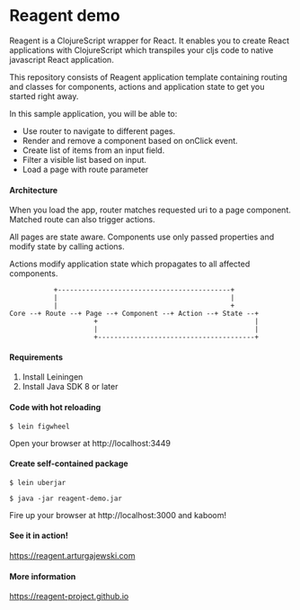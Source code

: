 # Reagent demo

Reagent is a ClojureScript wrapper for React. It enables you to create React applications with ClojureScript which
transpiles your cljs code to native javascript React application.

This repository consists of Reagent application template containing routing and classes for components, actions and application state to get you started right away.

In this sample application, you will be able to:

- Use router to navigate to different pages.
- Render and remove a component based on onClick event.
- Create list of items from an input field.
- Filter a visible list based on input.
- Load a page with route parameter

#### Architecture

When you load the app, router matches requested uri to a page component. Matched route can also trigger actions.

All pages are state aware. Components use only passed properties and modify state by calling actions. 

Actions modify application state which propagates to all affected components.


               +-------------------------------------------+
               |                                           |
               |                                           +
    Core --+ Route --+ Page --+ Component --+ Action --+ State --+ 
                         +                                       | 
                         |                                       | 
                         +---------------------------------------+


#### Requirements

1. Install Leiningen
2. Install Java SDK 8 or later

#### Code with hot reloading

    $ lein figwheel

Open your browser at http://localhost:3449

#### Create self-contained package

    $ lein uberjar
    
    $ java -jar reagent-demo.jar    

Fire up your browser at http://localhost:3000 and kaboom!

#### See it in action!

https://reagent.arturgajewski.com

#### More information

https://reagent-project.github.io
